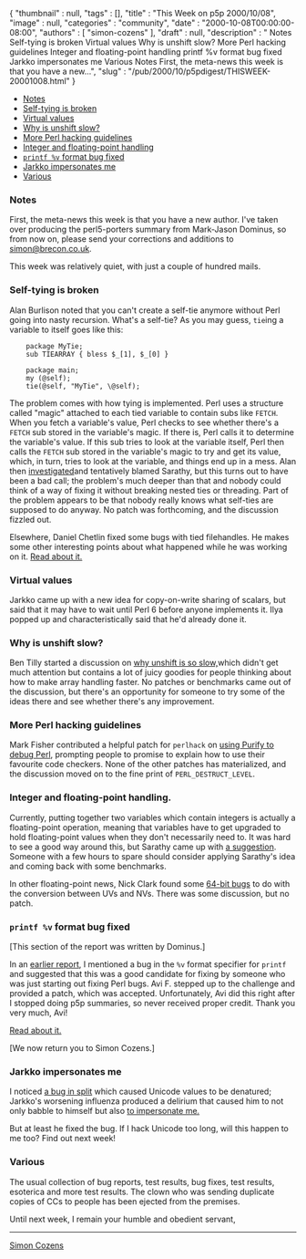 {
   "thumbnail" : null,
   "tags" : [],
   "title" : "This Week on p5p 2000/10/08",
   "image" : null,
   "categories" : "community",
   "date" : "2000-10-08T00:00:00-08:00",
   "authors" : [
      "simon-cozens"
   ],
   "draft" : null,
   "description" : " Notes Self-tying is broken Virtual values Why is unshift slow? More Perl hacking guidelines Integer and floating-point handling printf %v format bug fixed Jarkko impersonates me Various Notes First, the meta-news this week is that you have a new...",
   "slug" : "/pub/2000/10/p5pdigest/THISWEEK-20001008.html"
}



-   [Notes](#Notes)
-   [Self-tying is broken](#Self_tying_is_broken)
-   [Virtual values](#Virtual_Values)
-   [Why is unshift slow?](#Why_is_unshift_slow)
-   [More Perl hacking guidelines](#More_Perl_hacking_guidelines)
-   [Integer and floating-point handling](#Integer_and_floating_point_handling)
-   [`printf %v` format bug fixed](#bugfix)
-   [Jarkko impersonates me](#Jarkko_impersonates_me)
-   [Various](#Various)

### <span id="Notes">Notes</span>

First, the meta-news this week is that you have a new author. I've taken over producing the perl5-porters summary from Mark-Jason Dominus, so from now on, please send your corrections and additions to simon@brecon.co.uk.

This week was relatively quiet, with just a couple of hundred mails.

### <span id="Self_tying_is_broken">Self-tying is broken</span>

Alan Burlison noted that you can't create a self-tie anymore without Perl going into nasty recursion. What's a self-tie? As you may guess, `tie`ing a variable to itself goes like this:

        package MyTie;
        sub TIEARRAY { bless $_[1], $_[0] }

        package main;
        my (@self);
        tie(@self, "MyTie", \@self);

The problem comes with how tying is implemented. Perl uses a structure called "magic" attached to each tied variable to contain subs like `FETCH`. When you fetch a variable's value, Perl checks to see whether there's a `FETCH` sub stored in the variable's magic. If there is, Perl calls it to determine the variable's value. If this sub tries to look at the variable itself, Perl then calls the `FETCH` sub stored in the variable's magic to try and get its value, which, in turn, tries to look at the variable, and things end up in a mess. Alan then [investigated](http://www.xray.mpe.mpg.de/mailing-lists/perl5-porters/2000-10/msg00003.html)and tentatively blamed Sarathy, but this turns out to have been a bad call; the problem's much deeper than that and nobody could think of a way of fixing it without breaking nested ties or threading. Part of the problem appears to be that nobody really knows what self-ties are supposed to do anyway. No patch was forthcoming, and the discussion fizzled out.

Elsewhere, Daniel Chetlin fixed some bugs with tied filehandles. He makes some other interesting points about what happened while he was working on it. [Read about it.](http://www.xray.mpe.mpg.de/mailing-lists/perl5-porters/2000-10/msg00059.html)

### <span id="Virtual_Values">Virtual values</span>

Jarkko came up with a new idea for copy-on-write sharing of scalars, but said that it may have to wait until Perl 6 before anyone implements it. Ilya popped up and characteristically said that he'd already done it.

### <span id="Why_is_unshift_slow">Why is unshift slow?</span>

Ben Tilly started a discussion on [why unshift is so slow,](http://www.xray.mpe.mpg.de/mailing-lists/perl5-porters/2000-10/msg00097.html)which didn't get much attention but contains a lot of juicy goodies for people thinking about how to make array handling faster. No patches or benchmarks came out of the discussion, but there's an opportunity for someone to try some of the ideas there and see whether there's any improvement.

### <span id="More_Perl_hacking_guidelines">More Perl hacking guidelines</span>

Mark Fisher contributed a helpful patch for `perlhack` on [using Purify to debug Perl](http://www.xray.mpe.mpg.de/mailing-lists/perl5-porters/2000-10/msg00099.html), prompting people to promise to explain how to use their favourite code checkers. None of the other patches has materialized, and the discussion moved on to the fine print of `PERL_DESTRUCT_LEVEL`.

### <span id="Integer_and_floating_point_handling">Integer and floating-point handling.</span>

Currently, putting together two variables which contain integers is actually a floating-point operation, meaning that variables have to get upgraded to hold floating-point values when they don't necessarily need to. It was hard to see a good way around this, but Sarathy came up with [a suggestion](http://www.xray.mpe.mpg.de/mailing-lists/perl5-porters/2000-10/msg00175.html). Someone with a few hours to spare should consider applying Sarathy's idea and coming back with some benchmarks.

In other floating-point news, Nick Clark found some [64-bit bugs](http://www.xray.mpe.mpg.de/mailing-lists/perl5-porters/2000-10/msg00231.html) to do with the conversion between UVs and NVs. There was some discussion, but no patch.

### <span id="bugfix">`printf %v` format bug fixed</span>

\[This section of the report was written by Dominus.\]

In an [earlier report](/pub/2000/07/p5pdigest/THISWEEK-20000702.html#More_Bug_Bounty), I mentioned a bug in the `%v` format specifier for `printf` and suggested that this was a good candidate for fixing by someone who was just starting out fixing Perl bugs. Avi F. stepped up to the challenge and provided a patch, which was accepted. Unfortunately, Avi did this right after I stopped doing p5p summaries, so never received proper credit. Thank you very much, Avi!

[Read about it.](http://www.xray.mpe.mpg.de/mailing-lists/perl5-porters/2000-07/msg00418.html)

\[We now return you to Simon Cozens.\]

### <span id="Jarkko_impersonates_me">Jarkko impersonates me</span>

I noticed [a bug in split](http://www.xray.mpe.mpg.de/mailing-lists/perl5-porters/2000-10/msg00122.html) which caused Unicode values to be denatured; Jarkko's worsening influenza produced a delirium that caused him to not only babble to himself but also [to impersonate me.](http://www.xray.mpe.mpg.de/mailing-lists/perl5-porters/2000-10/msg00210.html)

But at least he fixed the bug. If I hack Unicode too long, will this happen to me too? Find out next week!

### <span id="Various">Various</span>

The usual collection of bug reports, test results, bug fixes, test results, esoterica and more test results. The clown who was sending duplicate copies of CCs to people has been ejected from the premises.

Until next week, I remain your humble and obedient servant,

------------------------------------------------------------------------

[Simon Cozens](mailto:simon@brecon.co.uk)

